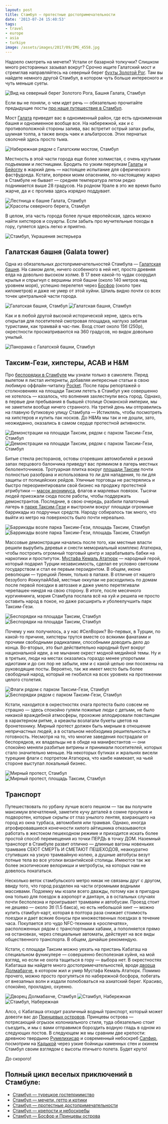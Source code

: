 ```yaml
---
layout: post
title: Стамбул — протестные достопримечательности
date: '2013-07-24 15:40:53'
tags:
- travel
- europe
- asia
- turkiye
image: /assets/images/2017/09/IMG_4558.jpg
---
```


Надоело смотреть на мечети? Устали от базарной толкучки? Слишком много ресторанных зазывал вокруг? Срочно ищите Галатский мост и стремглав направляйтесь на северный берег [бухты Золотой Рог](http://ru.wikipedia.org/wiki/%D0%97%D0%BE%D0%BB%D0%BE%D1%82%D0%BE%D0%B9_%D0%A0%D0%BE%D0%B3). Там вы найдете немного другой Стамбул, в котором чуть больше интересного и чуть меньше суеты.

![Вид на северный берег Золотого Рога, Башня Галата, Стамбул](/assets/images/2017/09/IMG_3942.jpg)

Если вы не поняли, о чем идет речь — обязательно прочитайте предыдущие посты [про наше путешествие в Стамбул](/ru/blog/tag/istanbul/).

Мост [Галата](http://ru.wikipedia.org/wiki/%D0%93%D0%B0%D0%BB%D0%B0%D1%82%D1%81%D0%BA%D0%B8%D0%B9_%D0%BC%D0%BE%D1%81%D1%82) приведет вас в одноименный район, где есть одноименная башня и одноименное вообще все. На набережной, как и с противоположной стороны залива, вас встретит острый запах рыбы, шумная толпа, а также вихрь чаек и альбатросов. Этих пернатых сволочей здесь просто тьма.

![Набережная рядом с Галатским мостом, Стамбул](/assets/images/2017/09/IMG_4604.jpg)

Местность в этой части города еще более холмистая, с очень крутыми подъемами и лестницами. Бродить по узким переулкам [Галаты](http://ru.wikipedia.org/wiki/%D0%93%D0%B0%D0%BB%D0%B0%D1%82%D0%B0) и [Бейоглу](http://ru.wikipedia.org/wiki/%D0%91%D0%B5%D0%B9%D0%BE%D0%B3%D0%BB%D1%83) в жаркий день — настоящее испытание для сферического фастфудоеда. Кстати, вопреки моим опасениям, по-настоящему жарко в Стамбуле не бывает — средняя температура летом редко поднимается выше 28 градусов. На родном Урале в это же время было жарче, да и с пролива здесь изрядно поддувает.

![Лестница к башне Галата, Стамбул](/assets/images/2017/09/IMG_4105.jpg)
![Красоты северного берега, Стамбул](/assets/images/2017/09/IMG_4566.jpg)

В целом, эта часть города более лучше европейская, здесь можно найти хипстеров и соуарты. Если забыть про мучительные походы в гору, гуляется здесь легко и приятно.

![Стамбул, Украшения экстерьера](/assets/images/2017/09/IMG_4180.jpg)

## Галатская башня (Galata tower)

Одна из обязательных достопримечательностей Стамбула — [Галатская башня](http://ru.wikipedia.org/wiki/%D0%93%D0%B0%D0%BB%D0%B0%D1%82%D1%81%D0%BA%D0%B0%D1%8F_%D0%B1%D0%B0%D1%88%D0%BD%D1%8F). На самом деле, ничего особенного в ней нет, просто древняя елда на довольно высоком холме. В 17 веке какой-то чудак соорудил крылья и спрыгнул с вершины этой башни (около 140 метров над уровнем моря), успешно перелетел через [Босфор](http://ru.wikipedia.org/wiki/%D0%91%D0%BE%D1%81%D1%84%D0%BE%D1%80) (около трех километров) и даже не умер от этой хуйни. Шпиль видно почти со всех точек центральной части города.

![Галатская башня, Стамбул](/assets/images/2017/09/IMG_4568.jpg)
![Галатская башня, Стамбул](/assets/images/2017/09/IMG_4181.jpg)

Как и в любой другой высокой исторической херне, здесь есть открытая для посетителей смотровая площадка, наглухо забитая туристами, как трамвай в час-пик. Вход стоит около 15tl (250р), окрестности просматриваются на 360 градусов, но видок довольно унылый.

![Панорама с Галатской башни, Стамбул](/assets/images/2017/09/IMG_4112.jpg)

## Таксим-Гези, хипстеры, ACAB и H&M

Про [беспорядки в Стамбуле](https://www.google.ru/search?client=safari&rls=en&q=%D0%B1%D0%B5%D1%81%D0%BF%D0%BE%D1%80%D1%8F%D0%B4%D0%BA%D0%B8+%D0%B2+%D0%A1%D1%82%D0%B0%D0%BC%D0%B1%D1%83%D0%BB%D0%B5&ie=UTF-8&oe=UTF-8&gws_rd=cr&redir_esc=&ei=JL7uUfjgM8rd4QSSu4D4Dw#newwindow=1&client=safari&rls=en&sclient=psy-ab&q=%D0%B1%D0%B5%D1%81%D0%BF%D0%BE%D1%80%D1%8F%D0%B4%D0%BA%D0%B8+%D0%BD%D0%B0+%D0%BF%D0%BB%D0%BE%D1%89%D0%B0%D0%B4%D0%B8+%D1%82%D0%B0%D0%BA%D1%81%D0%B8%D0%BC&oq=%D0%B1%D0%B5%D1%81%D0%BF%D0%BE%D1%80%D1%8F%D0%B4%D0%BA%D0%B8+%D0%BD%D0%B0+%D0%BF%D0%BB%D0%BE&gs_l=serp.3.0.0j0i30l3.2469.8506.0.9339.26.13.10.3.4.0.205.1577.7j5j1.13.0....0...1c.1.22.psy-ab..7.19.1064.vuyRlB9Slp8&pbx=1&bav=on.2,or.r_cp.r_qf.&bvm=bv.49641647%2Cd.bGE%2Cpv.xjs.s.en_US.NyLNrjc7wJY.O&fp=6469fb291bcd733c&biw=1280&bih=719) мы узнали только в самолете. Перед вылетом я листал интернеты, добавляя интересные статьи в свою любимую оффлайн-читалку [Pocket](http://getpocket.com/). После пары репортажей о столкновениях на площади Таксим лететь в Стамбул уже совершенно не хотелось — казалось, что волнения захлестнули весь город. Однако, в первые дни пребывания в бывшей столице Османской империи, мы не заметили вообще ничего странного. На третий день мы отправились на главную бутиковую улицу Стамбула — Истикляль, чтобы посмотреть на хипстеров и купить пак носков. До H&Mа мы так и не дошли, зато, неожиданно, оказались в самом сердце протестной активности.

![Демонстрации на площади Таксим, рядом с парком Таксим-Гези, Стамбул](/assets/images/2017/09/IMG_4563.jpg)
![Демонстрации на площади Таксим, рядом с парком Таксим-Гези, Стамбул](/assets/images/2017/09/IMG_4558.jpg)

Битые стекла ресторанов, остовы сгоревших автомобилей и резкий запах перцового балончика приведут вас прямиком в лагерь местных белоленточников. Тротуарная плитка вокруг [площади Таксим](http://ru.wikipedia.org/wiki/%D0%A2%D0%B0%D0%BA%D1%81%D0%B8%D0%BC_(%D0%BF%D0%BB%D0%BE%D1%89%D0%B0%D0%B4%D1%8C)) почти полностью разобрана и использована то ли для нападения, то ли для защиты от полицейских рейдов. Уличные торговцы не растерялись и быстро переориентировали свой бизнес на продажу протестной атрибутики — [масок анонимуса](http://ru.wikipedia.org/wiki/%D0%9C%D0%B0%D1%81%D0%BA%D0%B0_%D0%93%D0%B0%D1%8F_%D0%A4%D0%BE%D0%BA%D1%81%D0%B0), флагов и марлевых повязок. Тысячи людей приезжали сюда после работы, чтобы поддержать демонстрантов. Последние, в свою очередь, разбили палаточный лагерь в [парке Таксим-Гези](http://ru.wikipedia.org/wiki/%D0%A2%D0%B0%D0%BA%D1%81%D0%B8%D0%BC-%D0%93%D0%B5%D0%B7%D0%B8) и выстроили вокруг площади огромные баррикады из подручных средств. Народу собиралось так много, что выйти из метро на поверхность было почти нереально.

![Баррикады возле парка Таксим-Гези, площадь Таксим, Стамбул](/assets/images/2017/09/IMG_4559.jpg)
![Баррикады возле парка Таксим-Гези, площадь Таксим, Стамбул](/assets/images/2017/09/IMG_4560.jpg)

Массовые демонстрации начались после того, как местные власти решили вырубить деревья и снести мемориальный комплекс Ататюрка, чтобы построить огромный торговый центр и зарабатывать бабки на наркотики и проституток. [Мустафа Кемаль Ататюрк](http://ru.wikipedia.org/wiki/%D0%90%D1%82%D0%B0%D1%82%D1%8E%D1%80%D0%BA,_%D0%9C%D1%83%D1%81%D1%82%D0%B0%D1%84%D0%B0_%D0%9A%D0%B5%D0%BC%D0%B0%D0%BB%D1%8C) — народный герой, который подарил Турции независимость, сделал ее условно светским государством и стал ее первым перзидентом. В общем, икона революции — турецкий Ленин, только в папахе. В отличие от нашего беззубого #оккупайАбай, местные оккупаи не расходились по домам после первой поездки в автозаке и даже умело перетягивали черепашек-ниндзя на свою сторону. В итоге, после месячного кургинянинга, мэрия Стамбула послала всё на хуй и решила не просто оставить народ в покое, но даже расширить и уболеелучшить парк Таксим-Гези.

![Беспорядки на площади Таксим, Стамбул](/assets/images/2017/10/IMG_0036_2.jpg)
![Беспорядки на площади Таксим, Стамбул](/assets/images/2017/10/IMG_0034_2.jpg)

Почему у них получилось, а у нас #СелВорик? Во-первых, в Турции, по какой-то причине, хипстеры трутся вместе со всякими фанатами и прочими свободными радикалами, способными доводить дело до конца. Во-вторых, это был действительно народный бунт вокруг национальной идеи, а не мычание окрест модной медийной темы. Ну и в третьих, люди на местах оказались гораздо менее упоротыми идиотами и до сих пор не забыли, кем и с какой целью они посожены на руководящие посты. Вероятно, так же имеет место быть более свободный народ, который не гнобился на всех уровнях на протяжении целого столетия.

![Флаги рядом с парком Таксим-Гези, Стамбул](/assets/images/2017/10/UNADJUSTEDNONRAW_thumb_39bd.jpg)
![Беспорядки рядом с парком Таксим-Гези, Стамбул](/assets/images/2017/10/UNADJUSTEDNONRAW_thumb_39a1.jpg)

Кстати, находится в окрестностях очага протеста было совсем не страшно — здесь спокойно гуляли пожилые люди с детьми, не было никакой враждебной атмосферы, прохожие аплодировали повстанцам в характерном ритме, а креаклы возлагали букеты цветов на бронетехнику. Мирный протест должен быть мирным в отношение непричастных людей, а в остальном необходима решительность и готовность. Несмотря на то, что многие заведения пострадали от беспорядков, их владельцы не в обиде на манифестантов — они спокойно меняли разбитые витрины и принимали посетителей, которых стало значительно меньше. На некоторых бутиках и жральнях висели турецкие флаги с портретом Ататюрка, что какбе намекает, на чьей стороне выступал локальный бизнес.

![Мирный протест, Стамбул](/assets/images/2017/09/IMG_4188.jpg)
![Мирный протест, площадь Таксим, Стамбул](/assets/images/2017/09/IMG_4555.jpg)

## Транспорт

Путешествовать по урбану лучше всего пешком — так вы получите максимум впечатлений, заметите кучу деталей в сомне проулков и подворотен, которые скрыты от глаз унылого лентяя, взирающего на город из окна турбаса, автомобиля или трамвая. Однако, иногда атрофировавшиеся конечности хилого айтишника отказываются работать в жестоком пешеходном режиме и приходится искать более простой способ перемещения из точки ПЕРДЬ в точку ДОМ. Наземный транспорт в Стамбуле развит отлично — длинные вагоны новеньких трамваев СЕЮТ СМЕРТЬ И СМЕТАЮТ ПЕШЕХОДОВ, неаккуратно ступивших на узкую трамвайную колею, а душные автобусы везут потные тела во все уголки византийской столицы. Имеются так же более экзотические велорикши и метробусы, на которых нам не довелось покататься.

Несколько веток стамбульского метро никак не связаны друг с другом, ввиду того, что город разделен на части огромными водными массивами. Подземку мы юзали всего дважды, потому как в пригодна она только для поездок в аэропорт и дантаун, а в остальных случаях почти бесполезна и проигрывает трамваям и автобусам. Проезд стоит не дешево — около 3tl (1.5 бакса), но есть небольшой хинт — можно купить стамбул-карт, которая в полтора раза снижает стоимость поездки и дает всякие бонусы при множественных поездках в течение часа. Покупается это чудо NFC-техники в «роспечатях», расположенных рядом с транспортными хабами, а пополняется прямо на остановках, через специальные автоматы, действует на все виды общественного транспорта. В общем, дичайше рекомендую.

Кстати, с площади Таксим можно уехать на пристань Кабаташ на специальном фуникулере — совершенно бесполезная хуйня, на мой взгляд, но если не охота тащиться в гору — выбора нет. В окрестностях Кабаташа вы найдете много достопримечательностей, вроде [дворца Долмабахче](http://ru.wikipedia.org/wiki/%D0%94%D0%BE%D0%BB%D0%BC%D0%B0%D0%B1%D0%B0%D1%85%D1%87%D0%B5), в котором жил и умер Мустафа Кемаль Ататюрк. Помимо прочего, можно просто прогуляться по набережной босфора, побегать от внезапных волн и издали полюбоваться на азиатский берег. Красиво, спокойно, прохладно, охуенно.

![Дворец Долмабахче, Стамбул](/assets/images/2017/09/IMG_4194.jpg)
![Стамбул, Набережная](/assets/images/2017/09/IMG_4201.jpg)
![Стамбул, Набережная](/assets/images/2017/09/IMG_4200.jpg)

Алсо, с Кабаташа отходит различный водный транспорт, который может довезти вас до [Принцевых островов](http://ru.wikipedia.org/wiki/%D0%9F%D1%80%D0%B8%D0%BD%D1%86%D0%B5%D0%B2%D1%8B_%D0%BE%D1%81%D1%82%D1%80%D0%BE%D0%B2%D0%B0). Принцевы острова — потрясающий огрызок колониального стиля, туда обязательно стоит съездить, и мы с вами отправимся бороздить водную гладь в одном из следующих постов. В следующем же мы сравним две крепости: древнюю твердыню [Румелихисар](http://ru.wikipedia.org/wiki/%D0%A0%D1%83%D0%BC%D0%B5%D0%BB%D0%B8%D1%85%D0%B8%D1%81%D0%B0%D1%80) и современный небоскреб [Сапфир](http://en.wikipedia.org/wiki/Istanbul_Sapphire), посмотрим на [Кадыкой](http://ru.wikipedia.org/wiki/%D0%9A%D0%B0%D0%B4%D1%8B%D0%BA%D0%BE%D0%B9) через узкие бойницы каменных стен и окинем Стамбул своим взглядом с высоты птичьего полета. Будет круто!

До скорого!

## Полный цикл веселых приключений в Стамбуле:
- [Стамбул — турецкое гостеприимство](/ru/blog/istanbul-welcome/)
- [Стамбул — мечети, гетто и котики](/ru/blog/istanbul-south-european/)
- [Стамбул — протестные достопримечательности](/ru/blog/istanbul-taksim-galata/)
- [Стамбул — крепости и небоскребы](/ru/blog/rumelihisari_sapphire_istanbul/)
- [Стамбул — Босфор и Принцевы острова](/ru/blog/adalar/)